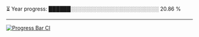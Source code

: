 
⏳ Year progress: ██████░░░░░░░░░░░░░░░░░░░░░░░░ 20.86 %

---

[![Progress Bar CI](https://github.com/thatoranzhevyy/thatoranzhevyy/actions/workflows/node.js.yml/badge.svg)](https://github.com/thatoranzhevyy/thatoranzhevyy/actions/workflows/node.js.yml)

